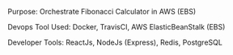 Purpose: Orchestrate Fibonacci Calculator in AWS (EBS)

Devops Tool Used: Docker, TravisCI, AWS ElasticBeanStalk (EBS)

Developer Tools: ReactJs, NodeJs (Express), Redis, PostgreSQL